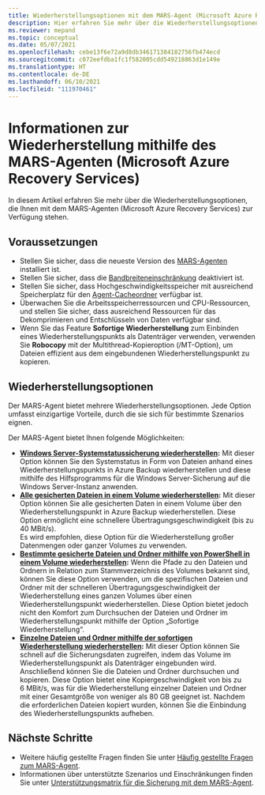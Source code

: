 ```yaml
---
title: Wiederherstellungsoptionen mit dem MARS-Agent (Microsoft Azure Recovery Services)
description: Hier erfahren Sie mehr über die Wiederherstellungsoptionen, die Ihnen mit dem MARS-Agenten (Microsoft Azure Recovery Services) zur Verfügung stehen.
ms.reviewer: mepand
ms.topic: conceptual
ms.date: 05/07/2021
ms.openlocfilehash: cebe13f6e72a9d8db346171384182756fb474ecd
ms.sourcegitcommit: c072eefdba1fc1f582005cdd549218863d1e149e
ms.translationtype: HT
ms.contentlocale: de-DE
ms.lasthandoff: 06/10/2021
ms.locfileid: "111970461"
---
```

# <a name="about-restore-using-the-microsoft-azure-recovery-services-mars-agent"></a>Informationen zur Wiederherstellung mithilfe des MARS-Agenten (Microsoft Azure Recovery Services) 

In diesem Artikel erfahren Sie mehr über die Wiederherstellungsoptionen, die Ihnen mit dem MARS-Agenten (Microsoft Azure Recovery Services) zur Verfügung stehen.

## <a name="before-you-begin"></a>Voraussetzungen

- Stellen Sie sicher, dass die neueste Version des [MARS-Agenten](https://aka.ms/azurebackup_agent) installiert ist.
- Stellen Sie sicher, dass die [Bandbreiteneinschränkung](backup-windows-with-mars-agent.md#enable-network-throttling) deaktiviert ist.
- Stellen Sie sicher, dass Hochgeschwindigkeitsspeicher mit ausreichend Speicherplatz für den [Agent-Cacheordner](/azure/backup/backup-azure-file-folder-backup-faq.yml#manage-the-backup-cache-folder) verfügbar ist.
- Überwachen Sie die Arbeitsspeicherressourcen und CPU-Ressourcen, und stellen Sie sicher, dass ausreichend Ressourcen für das Dekomprimieren und Entschlüsseln von Daten verfügbar sind.
- Wenn Sie das Feature **Sofortige Wiederherstellung** zum Einbinden eines Wiederherstellungspunkts als Datenträger verwenden, verwenden Sie **Robocopy** mit der Multithread-Kopieroption (/MT-Option), um Dateien effizient aus dem eingebundenen Wiederherstellungspunkt zu kopieren.

## <a name="restore-options"></a>Wiederherstellungsoptionen

Der MARS-Agent bietet mehrere Wiederherstellungsoptionen. Jede Option umfasst einzigartige Vorteile, durch die sie sich für bestimmte Szenarios eignen.

Der MARS-Agent bietet Ihnen folgende Möglichkeiten:

- **[Windows Server-Systemstatussicherung wiederherstellen](backup-azure-restore-system-state.md):** Mit dieser Option können Sie den Systemstatus in Form von Dateien anhand eines Wiederherstellungspunkts in Azure Backup wiederherstellen und diese mithilfe des Hilfsprogramms für die Windows Server-Sicherung auf die Windows Server-Instanz anwenden.  
- **[Alle gesicherten Dateien in einem Volume wiederherstellen](restore-all-files-volume-mars.md):** Mit dieser Option können Sie alle gesicherten Daten in einem Volume über den Wiederherstellungspunkt in Azure Backup wiederherstellen. Diese Option ermöglicht eine schnellere Übertragungsgeschwindigkeit (bis zu 40 MBit/s).<br>Es wird empfohlen, diese Option für die Wiederherstellung großer Datenmengen oder ganzer Volumes zu verwenden.
- **[Bestimmte gesicherte Dateien und Ordner mithilfe von PowerShell in einem Volume wiederherstellen](backup-client-automation.md#restore-data-from-azure-backup):** Wenn die Pfade zu den Dateien und Ordnern in Relation zum Stammverzeichnis des Volumes bekannt sind, können Sie diese Option verwenden, um die spezifischen Dateien und Ordner mit der schnelleren Übertragungsgeschwindigkeit der Wiederherstellung eines ganzen Volumes über einen Wiederherstellungspunkt wiederherstellen. Diese Option bietet jedoch nicht den Komfort zum Durchsuchen der Dateien und Ordner im Wiederherstellungspunkt mithilfe der Option „Sofortige Wiederherstellung“.
- **[Einzelne Dateien und Ordner mithilfe der sofortigen Wiederherstellung wiederherstellen](backup-azure-restore-windows-server.md):** Mit dieser Option können Sie schnell auf die Sicherungsdaten zugreifen, indem das Volume im Wiederherstellungspunkt als Datenträger eingebunden wird. Anschließend können Sie die Dateien und Ordner durchsuchen und kopieren. Diese Option bietet eine Kopiergeschwindigkeit von bis zu 6 MBit/s, was für die Wiederherstellung einzelner Dateien und Ordner mit einer Gesamtgröße von weniger als 80 GB geeignet ist. Nachdem die erforderlichen Dateien kopiert wurden, können Sie die Einbindung des Wiederherstellungspunkts aufheben.

## <a name="next-steps"></a>Nächste Schritte

- Weitere häufig gestellte Fragen finden Sie unter [Häufig gestellte Fragen zum MARS-Agent](backup-azure-file-folder-backup-faq.yml).
- Informationen über unterstützte Szenarios und Einschränkungen finden Sie unter [Unterstützungsmatrix für die Sicherung mit dem MARS-Agent](backup-support-matrix-mars-agent.md).